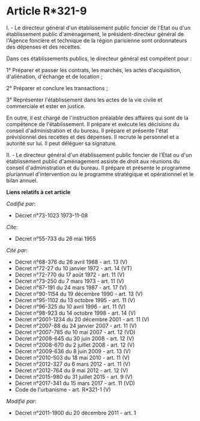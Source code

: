# Article R*321-9

I. - Le directeur général d'un établissement public foncier de l'Etat ou d'un établissement public d'aménagement, le
président-directeur général de l'Agence foncière et technique de la région parisienne sont ordonnateurs des dépenses et des
recettes. 

Dans ces établissements publics, le directeur général est compétent pour : 

1° Préparer et passer les contrats, les marchés, les actes d'acquisition, d'aliénation, d'échange et de location ; 

2° Préparer et conclure les transactions ; 

3° Représenter l'établissement dans les actes de la vie civile et commerciale et ester en justice. 

En outre, il est chargé de l'instruction préalable des affaires qui sont de la compétence de l'établissement. Il prépare et
exécute les décisions du conseil d'administration et du bureau. Il prépare et présente l'état prévisionnel des recettes et
des dépenses. Il recrute le personnel et a autorité sur lui. Il peut déléguer sa signature. 

II. - Le directeur général d'un établissement public foncier de l'Etat ou d'un établissement public d'aménagement assiste de
droit aux réunions du conseil d'administration et du bureau. Il prépare et présente le programme pluriannuel d'intervention
ou le programme stratégique et opérationnel et le bilan annuel.

**Liens relatifs à cet article**

_Codifié par_:

  - Décret n°73-1023 1973-11-08

_Cite_:

  - Décret n°55-733 du 26 mai 1955

_Cité par_:

  - Décret n°68-376 du 26 avril 1968 - art. 13 (V)
  - Décret n°72-27 du 10 janvier 1972 - art. 14 (VT)
  - Décret n°72-770 du 17 août 1972 - art. 11 (V)
  - Décret n°73-250 du 7 mars 1973 - art. 11 (V)
  - Décret n°87-191 du 24 mars 1987 - art. 17 (V)
  - Décret n°90-1154 du 19 décembre 1990 - art. 13 (V)
  - Décret n°95-1102 du 13 octobre 1995 - art. 11 (V)
  - Décret n°96-325 du 10 avril 1996 - art. 11 (V)
  - Décret n°98-923 du 14 octobre 1998 - art. 14 (V)
  - Décret n°2001-1234 du 20 décembre 2001 - art. 11 (V)
  - Décret n°2007-88 du 24 janvier 2007 - art. 11 (V)
  - Décret n°2007-785 du 10 mai 2007 - art. 12 (VD)
  - Décret n°2008-645 du 30 juin 2008 - art. 12 (V)
  - Décret n°2008-670 du 2 juillet 2008 - art. 12 (V)
  - Décret n°2009-636 du 8 juin 2009 - art. 13 (V)
  - Décret n°2010-503 du 18 mai 2010 - art. 11 (V)
  - Décret n°2012-327  du 6 mars 2012 - art. 11 (V)
  - Décret n°2012-764 du 9 mai 2012 - art. 12 (V)
  - Décret n°2015-980 du 31 juillet 2015 - art. 9 (V)
  - Décret n°2017-341 du 15 mars 2017 - art. 11 (VD)
  - Code de l'urbanisme - art. R*321-1 (V)

_Modifié par_:

  - Décret n°2011-1900 du 20 décembre 2011 - art. 1
